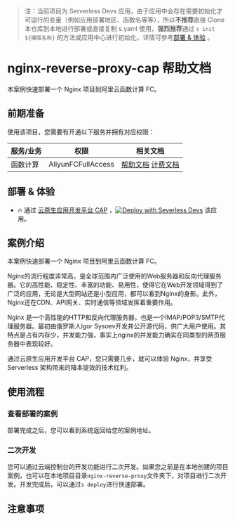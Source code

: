 
> 注：当前项目为 Serverless Devs 应用，由于应用中会存在需要初始化才可运行的变量（例如应用部署地区、函数名等等），所以**不推荐**直接 Clone 本仓库到本地进行部署或直接复制 s.yaml 使用，**强烈推荐**通过 `s init ${模版名称}` 的方法或应用中心进行初始化，详情可参考[部署 & 体验](#部署--体验) 。

# nginx-reverse-proxy-cap 帮助文档

<description>

本案例快速部署一个 Nginx 项目到阿里云函数计算 FC。

</description>


## 前期准备

使用该项目，您需要有开通以下服务并拥有对应权限：

<service>



| 服务/业务 |  权限  | 相关文档 |
| --- |  --- | --- |
| 函数计算 |  AliyunFCFullAccess | [帮助文档](https://help.aliyun.com/product/2508973.html) [计费文档](https://help.aliyun.com/document_detail/2512928.html) |

</service>

<remark>



</remark>

<disclaimers>



</disclaimers>

## 部署 & 体验

<appcenter>
   
- :fire: 通过 [云原生应用开发平台 CAP](https://devs.console.aliyun.com/applications/create?template=nginx-reverse-proxy-cap) ，[![Deploy with Severless Devs](https://img.alicdn.com/imgextra/i1/O1CN01w5RFbX1v45s8TIXPz_!!6000000006118-55-tps-95-28.svg)](https://devs.console.aliyun.com/applications/create?template=nginx-reverse-proxy-cap) 该应用。
   
</appcenter>
<deploy>
    
   
</deploy>

## 案例介绍

<appdetail id="flushContent">

本案例快速部署一个 Nginx 项目到阿里云函数计算 FC。

Nginx的流行程度非常高，是全球范围内广泛使用的Web服务器和反向代理服务器。它的高性能、稳定性、丰富的功能、易用性，使得它在Web开发领域得到了广泛的应用，无论是大型网站还是小型应用，都可以看到Nginx的身影。此外，Nginx还在CDN、API网关、实时通信等领域发挥着重要作用。

Nginx 是一个高性能的HTTP和反向代理服务器，也是一个IMAP/POP3/SMTP代理服务器。最初由俄罗斯人Igor Sysoev开发并公开源代码，供广大用户使用。其特点是占有内存少，并发能力强，事实上nginx的并发能力确实在同类型的网页服务器中表现较好。

通过云原生应用开发平台 CAP，您只需要几步，就可以体验 Nginx，并享受 Serverless 架构带来的降本提效的技术红利。

</appdetail>

## 使用流程

<usedetail id="flushContent">

### 查看部署的案例

部署完成之后，您可以看到系统返回给您的案例地址。

### 二次开发

您可以通过云端控制台的开发功能进行二次开发。如果您之前是在本地创建的项目案例，也可以在本地项目目录`nginx-reverse-proxy`文件夹下，对项目进行二次开发。开发完成后，可以通过`s deploy`进行快速部署。

</usedetail>

## 注意事项

<matters id="flushContent">
</matters>
